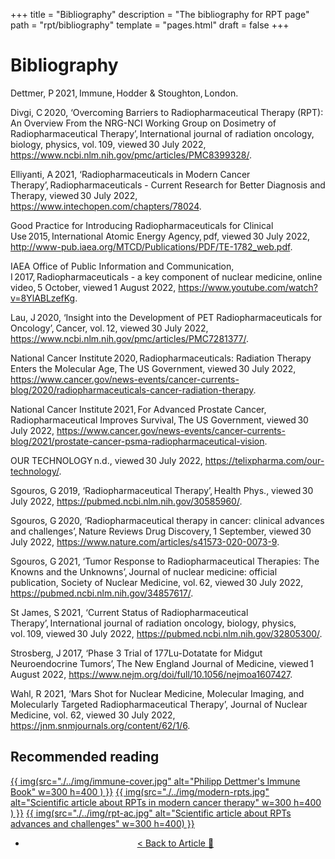 +++
title = "Bibliography"
description = "The bibliography for RPT page"
path = "rpt/bibliography"
template = "pages.html"
draft = false
+++

# Bibliography

Dettmer, P 2021, Immune, Hodder & Stoughton, London. 

Divgi, C 2020, ‘Overcoming Barriers to Radiopharmaceutical Therapy (RPT): An Overview From the NRG-NCI Working Group on Dosimetry of Radiopharmaceutical Therapy’, International journal of radiation oncology, biology, physics, vol. 109, viewed 30 July 2022, <https://www.ncbi.nlm.nih.gov/pmc/articles/PMC8399328/>. 

Elliyanti, A 2021, ‘Radiopharmaceuticals in Modern Cancer Therapy’, Radiopharmaceuticals - Current Research for Better Diagnosis and Therapy, viewed 30 July 2022, <https://www.intechopen.com/chapters/78024>. 

Good Practice for Introducing Radiopharmaceuticals for Clinical Use 2015, International Atomic Energy Agency, pdf, viewed 30 July 2022, <http://www-pub.iaea.org/MTCD/Publications/PDF/TE-1782_web.pdf>. 

IAEA Office of Public Information and Communication, I 2017, Radiopharmaceuticals - a key component of nuclear medicine, online video, 5 October, viewed 1 August 2022, <https://www.youtube.com/watch?v=8YlABLzefKg>. 

Lau, J 2020, ‘Insight into the Development of PET Radiopharmaceuticals for Oncology’, Cancer, vol. 12, viewed 30 July 2022, <https://www.ncbi.nlm.nih.gov/pmc/articles/PMC7281377/>. 

National Cancer Institute 2020, Radiopharmaceuticals: Radiation Therapy Enters the Molecular Age, The US Government, viewed 30 July 2022, <https://www.cancer.gov/news-events/cancer-currents-blog/2020/radiopharmaceuticals-cancer-radiation-therapy>. 

National Cancer Institute 2021, For Advanced Prostate Cancer, Radiopharmaceutical Improves Survival, The US Government, viewed 30 July 2022, <https://www.cancer.gov/news-events/cancer-currents-blog/2021/prostate-cancer-psma-radiopharmaceutical-vision>. 

OUR TECHNOLOGY n.d., viewed 30 July 2022, <https://telixpharma.com/our-technology/>. 

Sgouros, G 2019, ‘Radiopharmaceutical Therapy’, Health Phys., viewed 30 July 2022, <https://pubmed.ncbi.nlm.nih.gov/30585960/>. 

Sgouros, G 2020, ‘Radiopharmaceutical therapy in cancer: clinical advances and challenges’, Nature Reviews Drug Discovery, 1 September, viewed 30 July 2022, <https://www.nature.com/articles/s41573-020-0073-9>. 

Sgouros, G 2021, ‘Tumor Response to Radiopharmaceutical Therapies: The Knowns and the Unknowns’, Journal of nuclear medicine: official publication, Society of Nuclear Medicine, vol. 62, viewed 30 July 2022, <https://pubmed.ncbi.nlm.nih.gov/34857617/>. 

St James, S 2021, ‘Current Status of Radiopharmaceutical Therapy’, International journal of radiation oncology, biology, physics, vol. 109, viewed 30 July 2022, <https://pubmed.ncbi.nlm.nih.gov/32805300/>. 

Strosberg, J 2017, ‘Phase 3 Trial of 177Lu-Dotatate for Midgut Neuroendocrine Tumors’, The New England Journal of Medicine, viewed 1 August 2022, <https://www.nejm.org/doi/full/10.1056/nejmoa1607427>. 

Wahl, R 2021, ‘Mars Shot for Nuclear Medicine, Molecular Imaging, and Molecularly Targeted Radiopharmaceutical Therapy’, Journal of Nuclear Medicine, vol. 62, viewed 30 July 2022, <https://jnm.snmjournals.org/content/62/1/6>. 

## Recommended reading
[{{ img(src="./../img/immune-cover.jpg" alt="Philipp Dettmer's Immune Book" w=300 h=400  ) }}](https://www.google.com/books/edition/_/CR4jEAAAQBAJ)
[{{ img(src="./../img/modern-rpts.jpg" alt="Scientific article about RPTs in modern cancer therapy" w=300 h=400  ) }}](https://www.intechopen.com/chapters/78024)
[{{ img(src="./../img/rpt-ac.jpg" alt="Scientific article about RPTs advances and challenges" w=300 h=400) }}](https://www.nature.com/articles/s41573-020-0073-9)

<header>
    <nav>
        <ul>
            <li><a href="/rpt/">&#60; Back to Article 📖</a></li>
        </ul>
    </nav>
</header>